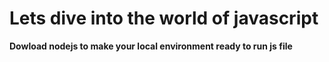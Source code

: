 # Lets dive into the world of javascript
**Dowload nodejs to make your local environment ready to run js file**

